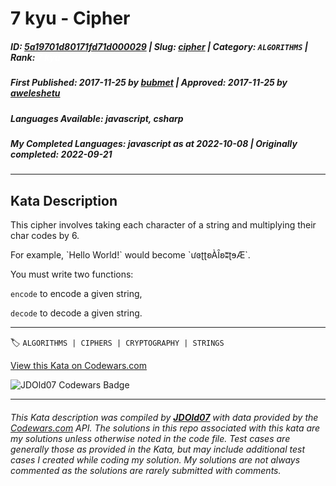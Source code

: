 # 7 kyu - Cipher

##### **ID**: [5a19701d80171fd71d000029](https://www.codewars.com/kata/5a19701d80171fd71d000029) | **Slug**: [cipher](https://www.codewars.com/kata/5a19701d80171fd71d000029) | **Category**: `ALGORITHMS` | **Rank**: <span style="color:white">7 kyu</span>

##### **First Published**: 2017-11-25 ***by*** [bubmet](https://www.codewars.com/users/bubmet) | **Approved**: 2017-11-25 ***by*** [aweleshetu](https://www.codewars.com/users/aweleshetu)

##### **Languages Available**: javascript, csharp

##### **My Completed Languages**: javascript ***as at*** 2022-10-08 | **Originally completed**: 2022-09-21

---

## Kata Description


<p>This cipher involves taking each character of a string and multiplying their char codes by 6.</p>



<p>For example, `Hello World!` would become `ưɞʈʈʚÀȊʚʬʈɘÆ`.</p>



<p>You must write two functions:<br>

`encode` to encode a given string,<br>

`decode` to decode a given string.</p>

---


🏷 `ALGORITHMS | CIPHERS | CRYPTOGRAPHY | STRINGS`


[View this Kata on Codewars.com](https://www.codewars.com/kata/5a19701d80171fd71d000029)

![](https://www.codewars.com/users/jdold07/badges/large "JDOld07 Codewars Badge")

---

###### *This Kata description was compiled by [**JDOld07**](https://tpstech.dev) with data provided by the [Codewars.com](https://www.codewars.com) API.  The solutions in this repo associated with this kata are my solutions unless otherwise noted in the code file.  Test cases are generally those as provided in the Kata, but may include additional test cases I created while coding my solution.  My solutions are not always commented as the solutions are rarely submitted with comments.*
